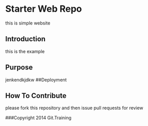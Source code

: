 # Starter Web Repo
this is simple website
## Introduction
this is the example
## Purpose
jenkendkjdkw
##Deployment


## How To Contribute
please fork this repository and then issue pull requests for review

###Copyright
2014 Git.Training

